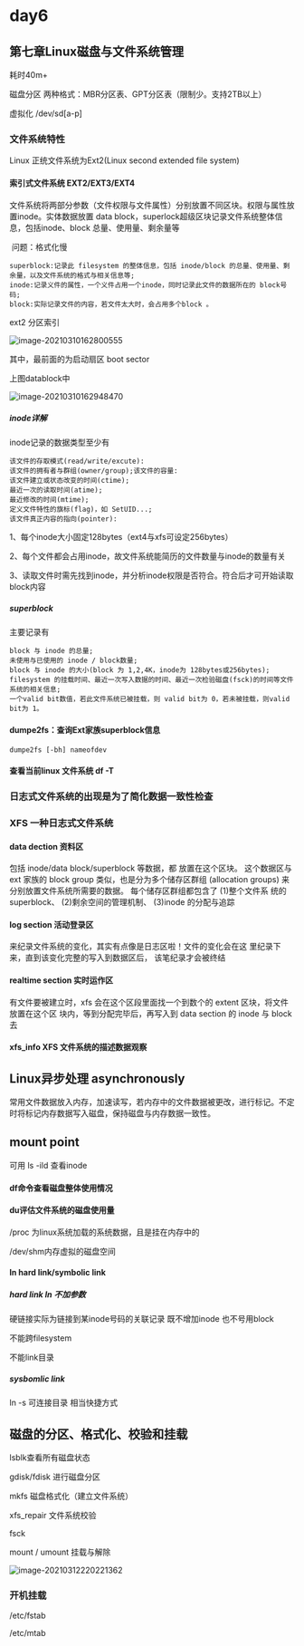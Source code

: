 # day6

## 第七章Linux磁盘与文件系统管理

耗时40m+

磁盘分区 两种格式：MBR分区表、GPT分区表（限制少。支持2TB以上）

虚拟化 /dev/sd[a-p]

### 文件系统特性 

Linux 正统文件系统为Ext2(Linux second extended file system)

#### 索引式文件系统 EXT2/EXT3/EXT4

文件系统将两部分参数（文件权限与文件属性）分别放置不同区块。权限与属性放置inode。实体数据放置 data block，superlock超级区块记录文件系统整体信息，包括inode、block 总量、使用量、剩余量等

​	问题：格式化慢

```
superblock:记录此 filesystem 的整体信息，包括 inode/block 的总量、使用量、剩余量，以及文件系统的格式与相关信息等;
inode:记录义件的属性，一个义件占用一个inode，同时记录此文件的数据所在的 block号码;
block:实际记录文件的内容，若文件太大时，会占用多个block 。
```

ext2 分区索引

![image-20210310162800555](G:\linux_review\image-20210310162800555.png)

其中，最前面的为启动扇区 boot sector 

上图datablock中

![image-20210310162948470](G:\linux_review\image-20210310162948470.png)

##### inode详解

inode记录的数据类型至少有

```
该文件的存取模式(read/write/excute):
该文件的拥有者与群组(owner/group);该文件的容量:
该文件建立或状态改变的时间(ctime);
最近一次的读取时间(atime);
最近修改的时间(mtime);
定义文件特性的旗标(flag)，如 SetUID...;
该文件真正内容的指向(pointer):
```

1、每个inode大小固定128bytes（ext4与xfs可设定256bytes）

2、每个文件都会占用inode，故文件系统能简历的文件数量与inode的数量有关

3、读取文件时需先找到inode，并分析inode权限是否符合。符合后才可开始读取block内容

##### superblock

主要记录有

```
block 与 inode 的总量;
未使用与已使用的 inode / block数量;
block 与 inode 的大小(block 为 1,2,4K，inode为 128bytes或256bytes);
filesystem 的挂载时间、最近一次写入数据的时间、最近一次检验磁盘(fsck)的时间等文件系统的相关信息;
一个valid bit数值，若此文件系统已被挂载，则 valid bit为 0，若未被挂载，则valid bit为 1。
```

#### dumpe2fs：查询Ext家族superblock信息

```
dumpe2fs [-bh] nameofdev
```



#### 查看当前linux 文件系统 df -T

### 日志式文件系统的出现是为了简化数据一致性检查

### XFS  一种日志式文件系统

#### data dection 资料区

包括 inode/data block/superblock 等数据，都 放置在这个区块。 这个数据区与 ext 家族的 block group 类似，也是分为多个储存区群组 (allocation groups) 来分别放置文件系统所需要的数据。 每个储存区群组都包含了 (1)整个文件系 统的 superblock、 (2)剩余空间的管理机制、 (3)inode 的分配与追踪

#### log section 活动登录区

来纪录文件系统的变化，其实有点像是日志区啦！文件的变化会在这 里纪录下来，直到该变化完整的写入到数据区后， 该笔纪录才会被终结

#### realtime section 实时运作区

有文件要被建立时，xfs 会在这个区段里面找一个到数个的 extent 区块，将文件放置在这个区 块内，等到分配完毕后，再写入到 data section 的 inode 与 block 去

#### xfs_info XFS 文件系统的描述数据观察

## Linux异步处理  asynchronously

常用文件数据放入内存，加速读写，若内存中的文件数据被更改，进行标记。不定时将标记内存数据写入磁盘，保持磁盘与内存数据一致性。

## mount point

可用 ls -ild 查看inode

#### df命令查看磁盘整体使用情况

#### du评估文件系统的磁盘使用量

/proc 为linux系统加载的系统数据，且是挂在内存中的

/dev/shm内存虚拟的磁盘空间

#### ln hard link/symbolic link

##### hard link		ln 不加参数

硬链接实际为链接到某inode号码的关联记录  	既不增加inode 也不号用block

不能跨filesystem

不能link目录

##### sysbomlic link

ln -s  可连接目录 相当快捷方式

## 磁盘的分区、格式化、校验和挂载

lsblk查看所有磁盘状态

gdisk/fdisk 进行磁盘分区

mkfs 磁盘格式化（建立文件系统）

xfs_repair 文件系统校验

fsck 

mount / umount 挂载与解除

![image-20210312220221362](G:\linux_review\image-20210312220221362.png)

### 开机挂载

/etc/fstab

/etc/mtab